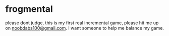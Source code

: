 # frogmental

please dont judge, this is my first real incremental game, please hit me up on noobdabs100@gmail.com.
I want someone to help me balance my game.
